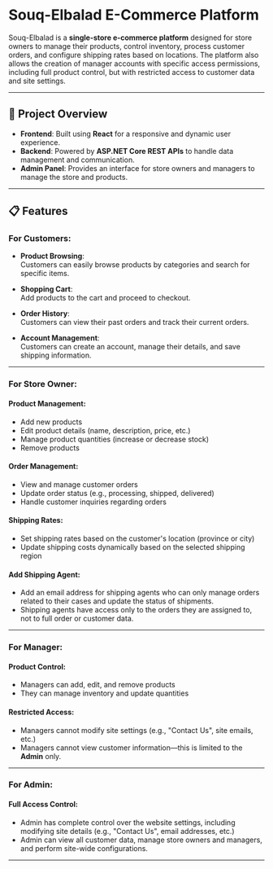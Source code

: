 # Souq-Elbalad E-Commerce Platform

Souq-Elbalad is a **single-store e-commerce platform** designed for store owners to manage their products, control inventory, process customer orders, and configure shipping rates based on locations. The platform also allows the creation of manager accounts with specific access permissions, including full product control, but with restricted access to customer data and site settings.

---

## 🚀 Project Overview

- **Frontend**: Built using **React** for a responsive and dynamic user experience.
- **Backend**: Powered by **ASP.NET Core REST APIs** to handle data management and communication.
- **Admin Panel**: Provides an interface for store owners and managers to manage the store and products.

---

## 📋 Features

### For Customers:

- **Product Browsing**:  
  Customers can easily browse products by categories and search for specific items.

- **Shopping Cart**:  
  Add products to the cart and proceed to checkout.

- **Order History**:  
  Customers can view their past orders and track their current orders.

- **Account Management**:  
  Customers can create an account, manage their details, and save shipping information.

---

### For Store Owner:

#### **Product Management**:

- Add new products
- Edit product details (name, description, price, etc.)
- Manage product quantities (increase or decrease stock)
- Remove products

#### **Order Management**:

- View and manage customer orders
- Update order status (e.g., processing, shipped, delivered)
- Handle customer inquiries regarding orders

#### **Shipping Rates**:

- Set shipping rates based on the customer's location (province or city)
- Update shipping costs dynamically based on the selected shipping region

#### **Add Shipping Agent**:

- Add an email address for shipping agents who can only manage orders related to their cases and update the status of shipments.
- Shipping agents have access only to the orders they are assigned to, not to full order or customer data.

---

### For Manager:

#### **Product Control**:

- Managers can add, edit, and remove products
- They can manage inventory and update quantities

#### **Restricted Access**:

- Managers cannot modify site settings (e.g., "Contact Us", site emails, etc.)
- Managers cannot view customer information—this is limited to the **Admin** only.

---

### For Admin:

#### **Full Access Control**:

- Admin has complete control over the website settings, including modifying site details (e.g., "Contact Us", email addresses, etc.)
- Admin can view all customer data, manage store owners and managers, and perform site-wide configurations.

---


